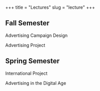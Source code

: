 +++
title = "Lectures"
slug = "lecture"
+++

## Fall Semester 

Advertising Campaign Design

Advertising Project

## Spring Semester

International Project

Advertising in the Digital Age